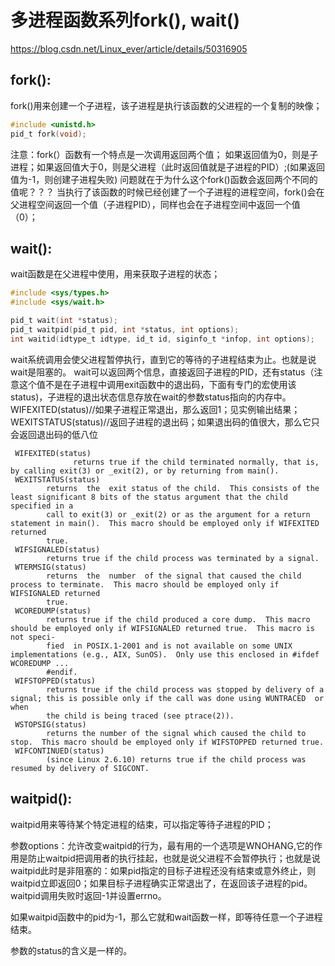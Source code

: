 # 多进程函数系列fork(), wait()

https://blog.csdn.net/Linux_ever/article/details/50316905

## fork():
fork()用来创建一个子进程，该子进程是执行该函数的父进程的一个复制的映像；

```c
#include <unistd.h>
pid_t fork(void);
```

注意：fork(）函数有一个特点是一次调用返回两个值；
如果返回值为0，则是子进程；如果返回值大于0，则是父进程（此时返回值就是子进程的PID）;(如果返回值为-1，则创建子进程失败)
问题就在于为什么这个fork()函数会返回两个不同的值呢？？？
当执行了该函数的时候已经创建了一个子进程的进程空间，fork()会在父进程空间返回一个值（子进程PID），同样也会在子进程空间中返回一个值（0）；

## wait():
wait函数是在父进程中使用，用来获取子进程的状态；

```c
#include <sys/types.h>
#include <sys/wait.h>

pid_t wait(int *status);
pid_t waitpid(pid_t pid, int *status, int options);
int waitid(idtype_t idtype, id_t id, siginfo_t *infop, int options);
```

wait系统调用会使父进程暂停执行，直到它的等待的子进程结束为止。也就是说wait是阻塞的。
wait可以返回两个信息，直接返回子进程的PID，还有status（注意这个值不是在子进程中调用exit函数中的退出码，下面有专门的宏使用该status)，子进程的退出状态信息存放在wait的参数status指向的内存中。
WIFEXITED(status)//如果子进程正常退出，那么返回1；见实例输出结果；
WEXITSTATUS(status)//返回子进程的退出码；如果退出码的值很大，那么它只会返回退出码的低八位

```shell
 WIFEXITED(status)
              returns true if the child terminated normally, that is, by calling exit(3) or _exit(2), or by returning from main().
 WEXITSTATUS(status)
        returns  the  exit status of the child.  This consists of the least significant 8 bits of the status argument that the child specified in a
        call to exit(3) or _exit(2) or as the argument for a return statement in main().  This macro should be employed only if WIFEXITED  returned
        true.
 WIFSIGNALED(status)
        returns true if the child process was terminated by a signal.
 WTERMSIG(status)
        returns  the  number  of the signal that caused the child process to terminate.  This macro should be employed only if WIFSIGNALED returned
        true.
 WCOREDUMP(status)
        returns true if the child produced a core dump.  This macro should be employed only if WIFSIGNALED returned true.  This macro is not speci‐
        fied  in POSIX.1-2001 and is not available on some UNIX implementations (e.g., AIX, SunOS).  Only use this enclosed in #ifdef WCOREDUMP ...
        #endif.
 WIFSTOPPED(status)
        returns true if the child process was stopped by delivery of a signal; this is possible only if the call was done using WUNTRACED  or  when
        the child is being traced (see ptrace(2)).
 WSTOPSIG(status)
        returns the number of the signal which caused the child to stop.  This macro should be employed only if WIFSTOPPED returned true.
 WIFCONTINUED(status)
        (since Linux 2.6.10) returns true if the child process was resumed by delivery of SIGCONT.
```



## waitpid():
waitpid用来等待某个特定进程的结束，可以指定等待子进程的PID；

参数options：允许改变waitpid的行为，最有用的一个选项是WNOHANG,它的作用是防止waitpid把调用者的执行挂起，也就是说父进程不会暂停执行；也就是说waitpid此时是非阻塞的：如果pid指定的目标子进程还没有结束或意外终止，则waitpid立即返回0；如果目标子进程确实正常退出了，在返回该子进程的pid。waitpid调用失败时返回-1并设置errno。

如果waitpid函数中的pid为-1，那么它就和wait函数一样，即等待任意一个子进程结束。

参数的status的含义是一样的。


